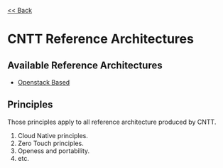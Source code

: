 [<< Back](https://cntt-n.github.io/CNTT/)

# CNTT Reference Architectures

<a name="available-ra"></a>
## Available Reference Architectures
* [Openstack Based](openstack)

<a name="principles"></a>
## Principles
Those principles apply to all reference architecture produced by CNTT.

1. Cloud Native principles.
1. Zero Touch principles.
1. Openess and portability.
1. etc.